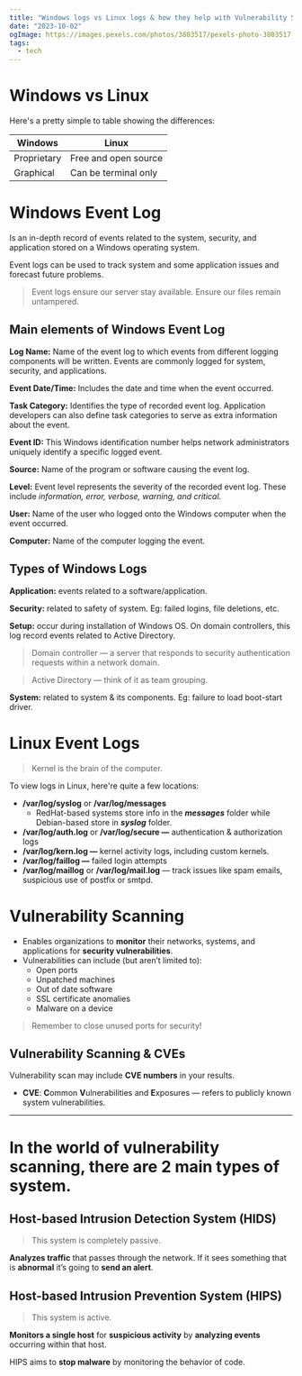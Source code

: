 ```yaml
---
title: "Windows logs vs Linux logs & how they help with Vulnerability Scanning"
date: "2023-10-02"
ogImage: https://images.pexels.com/photos/3803517/pexels-photo-3803517.jpeg
tags:
  - tech
---
```


# Windows vs Linux

Here's a pretty simple to table showing the differences:

| Windows     | Linux                |
| ----------- | -------------------- |
| Proprietary | Free and open source |
| Graphical   | Can be terminal only |

<!-- excerpt -->

# Windows Event Log

Is an in-depth record of events related to the system, security, and application stored on a Windows operating system.

Event logs can be used to track system and some application issues and forecast future problems.

> Event logs ensure our server stay available. Ensure our files remain untampered.

## Main elements of Windows Event Log

**Log Name:** Name of the event log to which events from different logging components will be written. Events are commonly logged for system, security, and applications.

**Event Date/Time:** Includes the date and time when the event occurred.

**Task Category:** Identifies the type of recorded event log. Application developers can also define task categories to serve as extra information about the event.

**Event ID:** This Windows identification number helps network administrators uniquely identify a specific logged event.

**Source:** Name of the program or software causing the event log.

**Level:** Event level represents the severity of the recorded event log. These include _information, error, verbose, warning, and critical_.

**User:** Name of the user who logged onto the Windows computer when the event occurred.

**Computer:** Name of the computer logging the event.

## Types of Windows Logs

**Application:** events related to a software/application.

**Security:** related to safety of system. Eg: failed logins, file deletions, etc.

**Setup:** occur during installation of Windows OS. On domain controllers, this log record events related to Active Directory.

> Domain controller — a server that responds to security authentication requests within a network domain.

> Active Directory — think of it as team grouping.

**System:** related to system & its components. Eg: failure to load boot-start driver.

# Linux Event Logs

> Kernel is the brain of the computer.

To view logs in Linux, here're quite a few locations:

- **/var/log/syslog** or **/var/log/messages**
  - RedHat-based systems store info in the **_messages_** folder while Debian-based store in **_syslog_** folder.
- **/var/log/auth.log** or **/var/log/secure —** authentication & authorization logs
- **/var/log/kern.log —** kernel activity logs, including custom kernels.
- **/var/log/faillog —** failed login attempts
- **/var/log/maillog** or **/var/log/mail.log** — track issues like spam emails, suspicious use of postfix or smtpd.

# Vulnerability Scanning

- Enables organizations to **monitor** their networks, systems, and applications for **security vulnerabilities**.
- Vulnerabilities can include (but aren’t limited to):
  - Open ports
  - Unpatched machines
  - Out of date software
  - SSL certificate anomalies
  - Malware on a device

> Remember to close unused ports for security!

## Vulnerability Scanning & CVEs

Vulnerability scan may include **CVE numbers** in your results.

- **CVE**: **C**ommon **V**ulnerabilities and **E**xposures — refers to publicly known system vulnerabilities.

---

# In the world of vulnerability scanning, there are 2 main types of system.

## Host-based Intrusion Detection System (HIDS)

> This system is completely passive.

**Analyzes traffic** that passes through the network. If it sees something that is **abnormal** it’s going to **send an alert**.

## Host-based Intrusion Prevention System (HIPS)

> This system is active.

**Monitors a single host** for **suspicious activity** by **analyzing events** occurring within that host.

HIPS aims to **stop malware** by monitoring the behavior of code.
